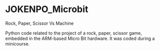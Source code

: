 # JOKENPO_Microbit
Rock, Paper, Scissor Vs Machine

Python code related to the project of a rock, paper, scissor game, embedded in the ARM-based Micro Bit hardware. It was coded during
a minicourse.
